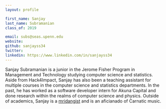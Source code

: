```yaml
---
layout: profile

first_name: Sanjay
last_name: Subramanian
class_of: 2019

email: subs@seas.upenn.edu
website:
github: sanjayss34
twitter:
linkedin: https://www.linkedin.com/in/sanjayss34
---
```


Sanjay Subramanian is a junior in the Jerome Fisher Program in Management and Technology studying computer science and statistics. Aside from Hack4Impact, Sanjay has also been a teaching assistant for multiple courses in the computer science and statistics departments. In the past, he has worked as a software developer intern for Akuna Capital and done research within the realms of computer science and physics. Outside of academics, Sanjay is a [mridangist](https://www.google.com/search?q=mridangam&ie=utf-8&oe=utf-8) and is an aficianado of Carnatic music.
